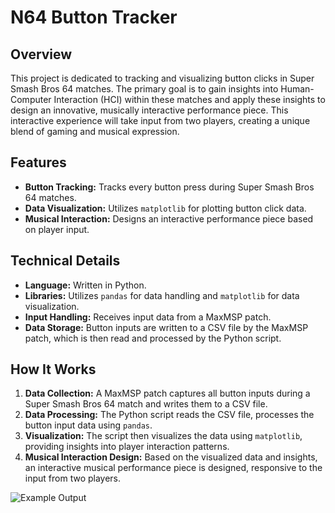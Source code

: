 # N64 Button Tracker
## Overview
This project is dedicated to tracking and visualizing button clicks in Super Smash Bros 64 matches. The primary goal is to gain insights into Human-Computer Interaction (HCI) within these matches and apply these insights to design an innovative, musically interactive performance piece. This interactive experience will take input from two players, creating a unique blend of gaming and musical expression.

## Features
- **Button Tracking:** Tracks every button press during Super Smash Bros 64 matches.
- **Data Visualization:** Utilizes `matplotlib` for plotting button click data.
- **Musical Interaction:** Designs an interactive performance piece based on player input.

## Technical Details
- **Language:** Written in Python.
- **Libraries:** Utilizes `pandas` for data handling and `matplotlib` for data visualization.
- **Input Handling:** Receives input data from a MaxMSP patch.
- **Data Storage:** Button inputs are written to a CSV file by the MaxMSP patch, which is then read and processed by the Python script.

## How It Works
1. **Data Collection:** A MaxMSP patch captures all button inputs during a Super Smash Bros 64 match and writes them to a CSV file.
2. **Data Processing:** The Python script reads the CSV file, processes the button input data using `pandas`.
3. **Visualization:** The script then visualizes the data using `matplotlib`, providing insights into player interaction patterns.
4. **Musical Interaction Design:** Based on the visualized data and insights, an interactive musical performance piece is designed, responsive to the input from two players.

![Example Output](https://res.cloudinary.com/dsvcyich1/image/upload/v1705331616/224_w5mmrl.png "Example Output")
